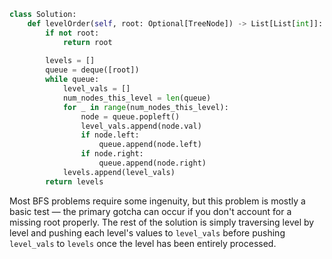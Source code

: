 ```python
class Solution:
    def levelOrder(self, root: Optional[TreeNode]) -> List[List[int]]:
        if not root:
            return root
        
        levels = []
        queue = deque([root])
        while queue:
            level_vals = []
            num_nodes_this_level = len(queue)
            for _ in range(num_nodes_this_level):
                node = queue.popleft()
                level_vals.append(node.val)
                if node.left:
                    queue.append(node.left)
                if node.right:
                    queue.append(node.right)
            levels.append(level_vals)
        return levels
```

Most BFS problems require some ingenuity, but this problem is mostly a basic test &#8212; the primary gotcha can occur if you don't account for a missing root properly. The rest of the solution is simply traversing level by level and pushing each level's values to `level_vals` before pushing `level_vals` to `levels` once the level has been entirely processed.